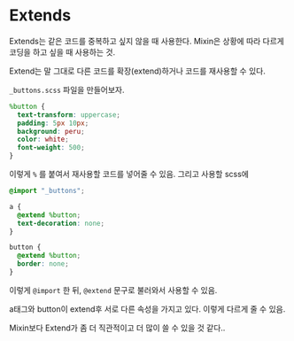 # Extends

Extends는 같은 코드를 중복하고 싶지 않을 때 사용한다. Mixin은 상황에 따라 다르게 코딩을 하고 싶을 때 사용하는 것.

Extend는 말 그대로 다른 코드를 확장(extend)하거나 코드를 재사용할 수 있다.

`_buttons.scss` 파일을 만들어보자.

```scss
%button {
  text-transform: uppercase;
  padding: 5px 10px;
  background: peru;
  color: white;
  font-weight: 500;
}
```

이렇게 `%` 를 붙여서 재사용할 코드를 넣어줄 수 있음. 그리고 사용할 scss에

```scss
@import "_buttons";

a {
  @extend %button;
  text-decoration: none;
}

button {
  @extend %button;
  border: none;
}
```

이렇게 `@import` 한 뒤, `@extend` 문구로 불러와서 사용할 수 있음.

a태그와 button이 extend후 서로 다른 속성을 가지고 있다. 이렇게 다르게 줄 수 있음.

Mixin보다 Extend가 좀 더 직관적이고 더 많이 쓸 수 있을 것 같다..